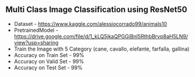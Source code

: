 ## Multi Class Image Classification using ResNet50

- Dataset - https://www.kaggle.com/alessiocorrado99/animals10 
- PretrainedModel - https://drive.google.com/file/d/1_kLQ5jkaQPGGiBnl5RthbBrvp8aH5LN9/view?usp=sharing
- Train the Image with 5 Category (cane, cavallo, elefante, farfalla, gallina)
- Accuracy on Train Set - 99%
- Accuracy on Valid Set - 99%
- Accuracy on Test Set - 99%         
 
